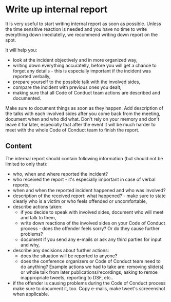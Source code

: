 # Write up internal report

It is very useful to start writing internal report as soon as possible. 
Unless the time sensitive reaction is needed and you have no time to 
write everything down imediatelly, we recommend writing down report on the spot.

It will help you:
- look at the incident objectively and in more organized way,
- writing down everything accuratelly, before you will get a chance 
to forget any details - this is especially important if the incident was
reported verbally,
- prepare yourself to the possible talk with the involved sides,
- compare the incident with previous ones you dealt,
- making sure that all Code of Conduct team actions are described and 
documented.

Make sure to document things as soon as they happen. Add description of 
the talks with each involved sides after you come back from the meeting, 
document when and who did what. Don't rely on your memory and don't leave 
it for later, especially that after the event it will be much harder 
to meet with the whole Code of Conduct team to finish the report. 

## Content

The internal report should contain following information (but should not be limited 
to only that):
* who, when and where reported the incident? 
* who received the report - it's especially important in case of verbal reports;
* when and when the reported incident happened and who was involved?
* description of the received report: what happened? - make sure to state clearly
who is a victim or who feels offended or uncomfortable,
* describe actions taken:
    - if you decide to speak with involved sides, document who will meet and talk to them,
    - write down reactions of the involved sides on your Code of Conduct process - 
does the offender feels sorry? Or do they cause further problems?
    - document if you send any e-mails or ask any third parties for input and why,
* describe any decisions about further actions:
    - does the situation will be reported to anyone?
    - does the conference organizers or Code of Conduct team need to do anything? Example actions we 
had to take are: removing slide(s) or whole talk from later publications/recordings, 
asking to remoe inappropriate tweets, reporting to DSF, etc..
* if the offender is causing problems during the Code of Conduct process 
make sure to document it, too. Copy e-mails, make tweet's screeenshot
when applicable.

